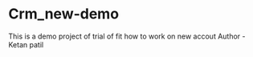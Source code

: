 # Crm_new-demo
This is a demo project of trial of fit how to work on new accout
Author - Ketan patil
